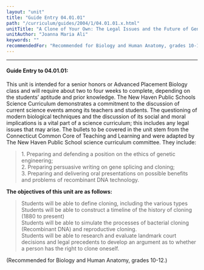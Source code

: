```yaml
---
layout: "unit"
title: "Guide Entry 04.01.01"
path: "/curriculum/guides/2004/1/04.01.01.x.html"
unitTitle: "A Clone of Your Own: The Legal Issues and the Future of Genetic Engineering of Humans"
unitAuthor: "Joanna Maria Ali"
keywords: ""
recommendedFor: "Recommended for Biology and Human Anatomy, grades 10-12."
---
```

<body>
<hr/>
 <h4>
  Guide Entry to 04.01.01:
 </h4>
 <p>
  This unit is intended for a senior honors or Advanced Placement Biology class and will require about two to four weeks to complete, depending on the students’ aptitude and prior knowledge. The New Haven Public Schools Science Curriculum demonstrates a commitment to the discussion of current science events among its teachers and students. The questioning of modern biological techniques and the discussion of its social and moral implications is a vital part of a science curriculum; this includes any legal issues that may arise. The bullets to be covered in the unit stem from the Connecticut Common Core of Teaching and Learning and were adapted by The New Haven Public School science curriculum committee. They include:
 </p>
<blockquote>
  <dl>
   <dt>
    1. Preparing and defending a position on the ethics of genetic engineering;
    <dt>
     2. Preparing persuasive writing on gene splicing and cloning;
     <dt>
      3. Preparing and delivering oral presentations on possible benefits and problems of recombinant DNA technology.
     </dt>
    </dt>
   </dt>
  </dl>
 </blockquote>
 <p>
  <b>
   The objectives of this unit are as follows:
  </b>
 </p>
<blockquote>
  <dl>
   <dt>
    Students will be able to define cloning, including the various types
    <dt>
     Students will be able to construct a timeline of the history of cloning (1880 to present)
     <dt>
      Students will be able to simulate the processes of bacterial cloning (Recombinant DNA) and reproductive cloning.
      <dt>
       Students will be able to research and evaluate landmark court decisions and legal precedents to develop an argument as to whether a person has the right to clone oneself.
      </dt>
     </dt>
    </dt>
   </dt>
  </dl>
 </blockquote>
 <p>
  (Recommended for Biology and Human Anatomy, grades 10-12.)
 </p>

</body>